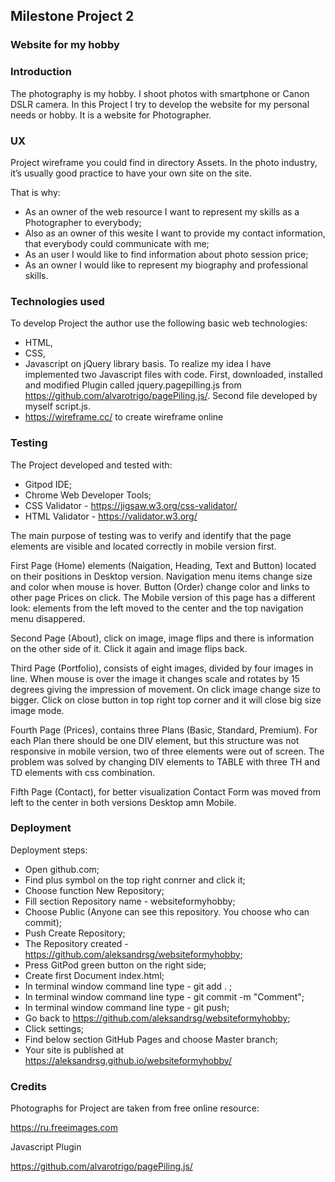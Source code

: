 ## Milestone Project 2 ##

### Website for my hobby ###

### Introduction ###

The photography is my hobby. I shoot photos with smartphone or Canon DSLR camera. 
In this Project I try to develop the website for my personal needs or hobby. 
It is a website for Photographer.

### UX ###

Project wireframe you could find in directory Assets.
In the photo industry, it’s usually good practice to have your own site on the site.

That is why:

* As an owner of the web resource I want to represent my skills as a Photographer to everybody;
* Also as an owner of this wesite I want to provide my contact information, that everybody could communicate 
with me;
* As an user I would like to find information about photo session price;
* As an owner I would like to represent my biography and professional skills.

### Technologies used ###

To develop Project the author use the following basic web technologies:

* HTML,
* CSS,
* Javascript on jQuery library basis. To realize my idea I have implemented two Javascript files with code.
First, downloaded, installed and modified Plugin called jquery.pagepilling.js from 
https://github.com/alvarotrigo/pagePiling.js/. Second file developed by myself script.js.
* https://wireframe.cc/ to create wireframe online

### Testing ###

The Project developed and tested with:
* Gitpod IDE;
* Chrome Web Developer Tools;
* CSS Validator - https://jigsaw.w3.org/css-validator/
* HTML Validator - https://validator.w3.org/

The main purpose of testing was to verify and identify that the page elements are visible and
located correctly in mobile version first. 

First Page (Home) elements (Naigation, Heading, Text and Button) located on their positions in Desktop version.
Navigation menu items change size and color when mouse is hover. Button (Order) change color and links to other 
page Prices on click. The Mobile version of this page has a different look: elements from the left moved to the center
and the top navigation menu disappered.

Second Page (About), click on image, image flips and there is information on the other side of it. Click it
again and image flips back.

Third Page (Portfolio), consists of eight images, divided by four images in line. 
When mouse is over the image it changes scale and rotates by 15 degrees giving the impression of movement.
On click image change size to bigger. Click on close button in top right top corner and it will close 
big size image mode. 

Fourth Page (Prices), contains three Plans (Basic, Standard, Premium). For each Plan there should be one DIV element,
but this structure was not responsive in mobile version, two of three elements were out of screen. 
The problem was solved by changing DIV elements to TABLE with three TH and TD elements with css combination.

Fifth Page (Contact), for better visualization Contact Form was moved from left to the center in both versions 
Desktop amn Mobile.

### Deployment ###

Deployment steps:

* Open github.com;
* Find plus symbol on the top right conrner and click it;
* Choose function New Repository;
* Fill section Repository name - websiteformyhobby;
* Choose Public (Anyone can see this repository. You choose who can commit);
* Push Create Repository;
* The Repository created  - https://github.com/aleksandrsg/websiteformyhobby;
* Press GitPod green button on the right side;
* Create first Document index.html;
* In terminal window command line type - git add . ;
* In terminal window command line type - git commit -m "Comment";
* In terminal window command line type - git push;
* Go back to https://github.com/aleksandrsg/websiteformyhobby;
* Click settings;
* Find below section GitHub Pages and choose Master branch;
* Your site is published at https://aleksandrsg.github.io/websiteformyhobby/

### Credits ###

Photographs for Project are taken from free online resource:

https://ru.freeimages.com

Javascript Plugin

https://github.com/alvarotrigo/pagePiling.js/
